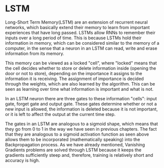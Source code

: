 # LSTM
Long-Short Term Memory(LSTM) are an extension of recurrent neural networks, which basically extend their memory to learn from important experiences that have long passed.  LSTMs allow RNNs to remember their inputs over a long period of time. This is because LSTMs hold their information in memory, which can be considered similar to the memory of a computer, in the sense that a neuron in an LSTM can read, write and erase information from its memory.

This memory can be viewed as a locked "cell", where "locked" means that the cell decides whether to store or delete information inside (opening the door or not to store), depending on the importance it assigns to the information it is receiving. The assignment of importance is decided through the weights, which are also learned by the algorithm. This can be seen as learning over time what information is important and what is not.

In an LSTM neuron there are three gates to these information "cells": input gate, forget gate and output gate. These gates determine whether or not a new input is allowed, the information is deleted because it is not important, or it is left to affect the output at the current time step.

The gates in an LSTM are analogous to a sigmoid shape, which means that they go from 0 to 1 in the way we have seen in previous chapters. The fact that they are analogous to a sigmoid activation function as seen above allows them to be incorporated (mathematically speaking) into the Backpropagation process. As we have already mentioned, Vanishing Gradients problems are solved through LSTM because it keeps the gradients sufficiently steep and, therefore, training is relatively short and accuracy is high.
